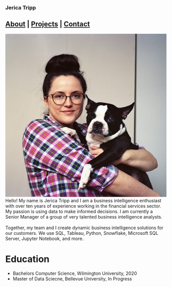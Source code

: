<link rel="stylesheet" href="styles.css">

### Jerica Tripp

## [About](https://jerica-tripp.github.io/Jerica-Tripp-Portfolio/About.html) | [Projects](About.md) | [Contact](https://jerica-tripp.github.io/Jerica-Tripp-Portfolio/Contact.html)  

<div class="clearfix">

<img src="JericaTripp.png" alt="Headshot of Jerica Tripp">
Hello! My name is Jerica Tripp and I am a business intelligence enthusiast with over ten years of experience working in the financial services sector. My passion is using data to make informed decisions. I am currently a Senior Manager of a group of very talented business intelligence analysts. 
<br>
<br>
Together, my team and I create dynamic business intelligence solutions for our customers. We use SQL, Tableau, Python, Snowflake, Microsoft SQL Server, Jupyter Notebook, and more.

</div>

<div class="clearfix">
    <h1> Education</h1>
    <ul>
        <li>Bachelors Computer Science, Wilmington University, 2020</li>
        <li>Master of Data Sciecne, Bellevue University, In Progress</li>
    </ul>
    <br>
    <br>
</div>

